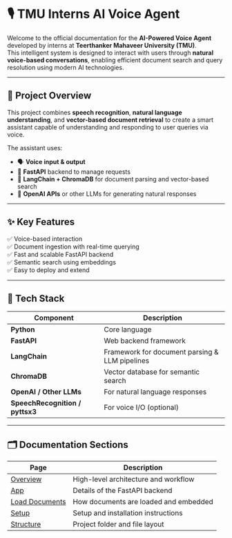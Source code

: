 # 🎙️ TMU Interns AI Voice Agent

Welcome to the official documentation for the **AI-Powered Voice Agent** developed by interns at **Teerthanker Mahaveer University (TMU)**.  
This intelligent system is designed to interact with users through **natural voice-based conversations**, enabling efficient document search and query resolution using modern AI technologies.

---

## 🧠 Project Overview

This project combines **speech recognition**, **natural language understanding**, and **vector-based document retrieval** to create a smart assistant capable of understanding and responding to user queries via voice.

The assistant uses:
- 🗣️ **Voice input & output**
- 🤖 **FastAPI** backend to manage requests
- 🧾 **LangChain + ChromaDB** for document parsing and vector-based search
- 🔗 **OpenAI APIs** or other LLMs for generating natural responses

---

## ✨ Key Features

✅ Voice-based interaction  
✅ Document ingestion with real-time querying  
✅ Fast and scalable FastAPI backend  
✅ Semantic search using embeddings  
✅ Easy to deploy and extend

---

## 🧰 Tech Stack

| Component | Description |
|----------|-------------|
| **Python** | Core language |
| **FastAPI** | Web backend framework |
| **LangChain** | Framework for document parsing & LLM pipelines |
| **ChromaDB** | Vector database for semantic search |
| **OpenAI / Other LLMs** | For natural language responses |
| **SpeechRecognition / pyttsx3** | For voice I/O (optional) |

---

## 🗂️ Documentation Sections

| Page | Description |
|------|-------------|
| [Overview](overview.md) | High-level architecture and workflow |
| [App](app.md) | Details of the FastAPI backend |
| [Load Documents](load_documents.md) | How documents are loaded and embedded |
| [Setup](setup.md) | Setup and installation instructions |
| [Structure](structure.md) | Project folder and file layout |

